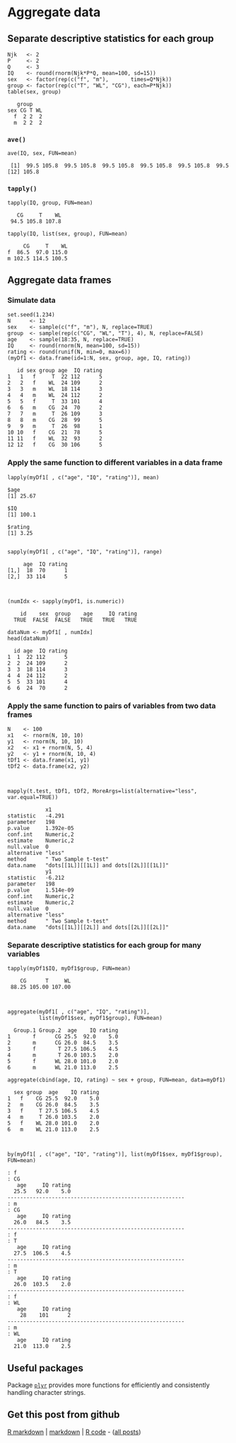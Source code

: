 Aggregate data
=========================

Separate descriptive statistics for each group
-------------------------


    Njk   <- 2
    P     <- 2
    Q     <- 3
    IQ    <- round(rnorm(Njk*P*Q, mean=100, sd=15))
    sex   <- factor(rep(c("f", "m"),       times=Q*Njk))
    group <- factor(rep(c("T", "WL", "CG"), each=P*Njk))
    table(sex, group)

       group
    sex CG T WL
      f  2 2  2
      m  2 2  2


### `ave()`


    ave(IQ, sex, FUN=mean)

     [1]  99.5 105.8  99.5 105.8  99.5 105.8  99.5 105.8  99.5 105.8  99.5
    [12] 105.8


### `tapply()`


    tapply(IQ, group, FUN=mean)

       CG     T    WL 
     94.5 105.8 107.8 

    tapply(IQ, list(sex, group), FUN=mean)

         CG     T    WL
    f  86.5  97.0 115.0
    m 102.5 114.5 100.5


Aggregate data frames
-------------------------

### Simulate data


    set.seed(1.234)
    N      <- 12
    sex    <- sample(c("f", "m"), N, replace=TRUE)
    group  <- sample(rep(c("CG", "WL", "T"), 4), N, replace=FALSE)
    age    <- sample(18:35, N, replace=TRUE)
    IQ     <- round(rnorm(N, mean=100, sd=15))
    rating <- round(runif(N, min=0, max=6))
    (myDf1 <- data.frame(id=1:N, sex, group, age, IQ, rating))

       id sex group age  IQ rating
    1   1   f     T  22 112      5
    2   2   f    WL  24 109      2
    3   3   m    WL  18 114      3
    4   4   m    WL  24 112      2
    5   5   f     T  33 101      4
    6   6   m    CG  24  70      2
    7   7   m     T  26 109      3
    8   8   m    CG  28  99      5
    9   9   m     T  26  98      1
    10 10   f    CG  21  78      5
    11 11   f    WL  32  93      2
    12 12   f    CG  30 106      5


### Apply the same function to different variables in a data frame


    lapply(myDf1[ , c("age", "IQ", "rating")], mean)

    $age
    [1] 25.67
    
    $IQ
    [1] 100.1
    
    $rating
    [1] 3.25
    

    sapply(myDf1[ , c("age", "IQ", "rating")], range)

         age  IQ rating
    [1,]  18  70      1
    [2,]  33 114      5



    (numIdx <- sapply(myDf1, is.numeric))

        id    sex  group    age     IQ rating 
      TRUE  FALSE  FALSE   TRUE   TRUE   TRUE 

    dataNum <- myDf1[ , numIdx]
    head(dataNum)

      id age  IQ rating
    1  1  22 112      5
    2  2  24 109      2
    3  3  18 114      3
    4  4  24 112      2
    5  5  33 101      4
    6  6  24  70      2


### Apply the same function to pairs of variables from two data frames


    N    <- 100
    x1   <- rnorm(N, 10, 10)
    y1   <- rnorm(N, 10, 10)
    x2   <- x1 + rnorm(N, 5, 4)
    y2   <- y1 + rnorm(N, 10, 4)
    tDf1 <- data.frame(x1, y1)
    tDf2 <- data.frame(x2, y2)



    mapply(t.test, tDf1, tDf2, MoreArgs=list(alternative="less", var.equal=TRUE))

                x1                                     
    statistic   -4.291                                 
    parameter   198                                    
    p.value     1.392e-05                              
    conf.int    Numeric,2                              
    estimate    Numeric,2                              
    null.value  0                                      
    alternative "less"                                 
    method      " Two Sample t-test"                   
    data.name   "dots[[1L]][[1L]] and dots[[2L]][[1L]]"
                y1                                     
    statistic   -6.212                                 
    parameter   198                                    
    p.value     1.514e-09                              
    conf.int    Numeric,2                              
    estimate    Numeric,2                              
    null.value  0                                      
    alternative "less"                                 
    method      " Two Sample t-test"                   
    data.name   "dots[[1L]][[2L]] and dots[[2L]][[2L]]"


### Separate descriptive statistics for each group for many variables


    tapply(myDf1$IQ, myDf1$group, FUN=mean)

        CG      T     WL 
     88.25 105.00 107.00 



    aggregate(myDf1[ , c("age", "IQ", "rating")],
              list(myDf1$sex, myDf1$group), FUN=mean)

      Group.1 Group.2  age    IQ rating
    1       f      CG 25.5  92.0    5.0
    2       m      CG 26.0  84.5    3.5
    3       f       T 27.5 106.5    4.5
    4       m       T 26.0 103.5    2.0
    5       f      WL 28.0 101.0    2.0
    6       m      WL 21.0 113.0    2.5

    aggregate(cbind(age, IQ, rating) ~ sex + group, FUN=mean, data=myDf1)

      sex group  age    IQ rating
    1   f    CG 25.5  92.0    5.0
    2   m    CG 26.0  84.5    3.5
    3   f     T 27.5 106.5    4.5
    4   m     T 26.0 103.5    2.0
    5   f    WL 28.0 101.0    2.0
    6   m    WL 21.0 113.0    2.5



    by(myDf1[ , c("age", "IQ", "rating")], list(myDf1$sex, myDf1$group), FUN=mean)

    : f
    : CG
       age     IQ rating 
      25.5   92.0    5.0 
    -------------------------------------------------------- 
    : m
    : CG
       age     IQ rating 
      26.0   84.5    3.5 
    -------------------------------------------------------- 
    : f
    : T
       age     IQ rating 
      27.5  106.5    4.5 
    -------------------------------------------------------- 
    : m
    : T
       age     IQ rating 
      26.0  103.5    2.0 
    -------------------------------------------------------- 
    : f
    : WL
       age     IQ rating 
        28    101      2 
    -------------------------------------------------------- 
    : m
    : WL
       age     IQ rating 
      21.0  113.0    2.5 


Useful packages
-------------------------

Package [`plyr`](http://cran.r-project.org/package=plyr) provides more functions for efficiently and consistently handling character strings.

Get this post from github
----------------------------------------------

[R markdown](https://github.com/dwoll/RExRepos/raw/master/Rmd/aggregate.Rmd) | [markdown](https://github.com/dwoll/RExRepos/raw/master/md/aggregate.md) | [R code](https://github.com/dwoll/RExRepos/raw/master/R/aggregate.R) - ([all posts](https://github.com/dwoll/RExRepos))
